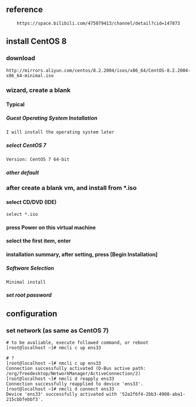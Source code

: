 ## reference
```text
    https://space.bilibili.com/475079413/channel/detail?cid=147873
```
## install CentOS 8
### download
    http://mirrors.aliyun.com/centos/8.2.2004/isos/x86_64/CentOS-8.2.2004-x86_64-minimal.iso
### wizard, create a blank 
#### Typical
##### Guest Operating System Installation
    I will install the operating system later
##### select CentOS 7
    Version: CentOS 7 64-bit
##### other default

### after create a blank vm, and install from *.iso
#### select CD/DVD (IDE)
    select *.iso
#### press Power on this virtual machine
#### select the first item, enter
#### installation summary, after setting, press [Begin Installation]
##### Software Selection
    Minimal install
##### set root password

## configuration
### set network (as same as CentOS 7)
    # to be avaliable, execute followed command, or reboot
    [root@localhost ~]# nmcli c up ens33
    
    # ?
    [root@localhost ~]# nmcli c up ens33
    Connection successfully activated (D-Bus active path: /org/freedesktop/NetworkManager/ActiveConnection/2)
    [root@localhost ~]# nmcli d reapply ens33
    Connection successfully reapplied to device 'ens33'.
    [root@localhost ~]# nmcli d connect ens33
    Device 'ens33' successfully activated with '52a2f6f4-2bb3-4908-aba1-215cbbfebbf3'.


    
    